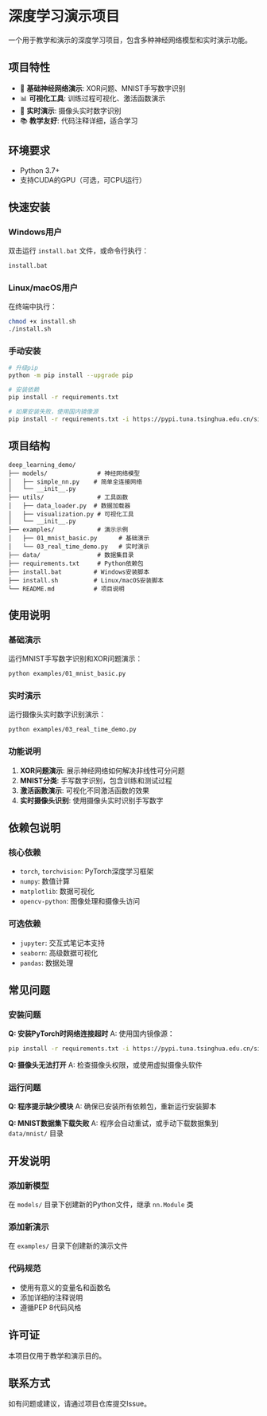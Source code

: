 # 深度学习演示项目

一个用于教学和演示的深度学习项目，包含多种神经网络模型和实时演示功能。

## 项目特性

- 🧠 **基础神经网络演示**: XOR问题、MNIST手写数字识别
- 📊 **可视化工具**: 训练过程可视化、激活函数演示
- 🎥 **实时演示**: 摄像头实时数字识别
- 📚 **教学友好**: 代码注释详细，适合学习

## 环境要求

- Python 3.7+
- 支持CUDA的GPU（可选，可CPU运行）

## 快速安装

### Windows用户
双击运行 `install.bat` 文件，或命令行执行：
```bash
install.bat
```

### Linux/macOS用户
在终端中执行：
```bash
chmod +x install.sh
./install.sh
```

### 手动安装
```bash
# 升级pip
python -m pip install --upgrade pip

# 安装依赖
pip install -r requirements.txt

# 如果安装失败，使用国内镜像源
pip install -r requirements.txt -i https://pypi.tuna.tsinghua.edu.cn/simple/
```

## 项目结构

```
deep_learning_demo/
├── models/              # 神经网络模型
│   ├── simple_nn.py    # 简单全连接网络
│   └── __init__.py
├── utils/               # 工具函数
│   ├── data_loader.py  # 数据加载器
│   ├── visualization.py # 可视化工具
│   └── __init__.py
├── examples/            # 演示示例
│   ├── 01_mnist_basic.py      # 基础演示
│   └── 03_real_time_demo.py   # 实时演示
├── data/                # 数据集目录
├── requirements.txt     # Python依赖包
├── install.bat         # Windows安装脚本
├── install.sh          # Linux/macOS安装脚本
└── README.md           # 项目说明
```

## 使用说明

### 基础演示
运行MNIST手写数字识别和XOR问题演示：
```bash
python examples/01_mnist_basic.py
```

### 实时演示
运行摄像头实时数字识别演示：
```bash
python examples/03_real_time_demo.py
```

### 功能说明

1. **XOR问题演示**: 展示神经网络如何解决非线性可分问题
2. **MNIST分类**: 手写数字识别，包含训练和测试过程
3. **激活函数演示**: 可视化不同激活函数的效果
4. **实时摄像头识别**: 使用摄像头实时识别手写数字

## 依赖包说明

### 核心依赖
- `torch`, `torchvision`: PyTorch深度学习框架
- `numpy`: 数值计算
- `matplotlib`: 数据可视化
- `opencv-python`: 图像处理和摄像头访问

### 可选依赖
- `jupyter`: 交互式笔记本支持
- `seaborn`: 高级数据可视化
- `pandas`: 数据处理

## 常见问题

### 安装问题
**Q: 安装PyTorch时网络连接超时**
A: 使用国内镜像源：
```bash
pip install -r requirements.txt -i https://pypi.tuna.tsinghua.edu.cn/simple/
```

**Q: 摄像头无法打开**
A: 检查摄像头权限，或使用虚拟摄像头软件

### 运行问题
**Q: 程序提示缺少模块**
A: 确保已安装所有依赖包，重新运行安装脚本

**Q: MNIST数据集下载失败**
A: 程序会自动重试，或手动下载数据集到 `data/mnist/` 目录

## 开发说明

### 添加新模型
在 `models/` 目录下创建新的Python文件，继承 `nn.Module` 类

### 添加新演示
在 `examples/` 目录下创建新的演示文件

### 代码规范
- 使用有意义的变量名和函数名
- 添加详细的注释说明
- 遵循PEP 8代码风格

## 许可证

本项目仅用于教学和演示目的。

## 联系方式

如有问题或建议，请通过项目仓库提交Issue。
